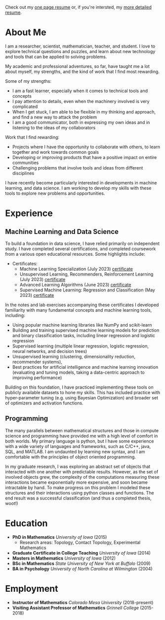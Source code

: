 Check out my [one page resume](Ortiz_Marcos_resume.pdf) or, if you're intersted, my [more detailed resume](Ortiz_Marcos_resume_detailed.pdf).

# About Me


I am a researcher, scientist, mathematician, teacher, and student. I love to explore technical questions and puzzles, and learn about new technology and tools that can be applied to solving problems. 

My academic and professional adventures, so far, have taught me a lot about myself, my strengths, and the kind of work that I find most rewarding.

Some of my strengths:
- I am a fast learner, especially when it comes to technical tools and concepts
- I pay attention to details, even when the machinery involved is very complicated
- When I get stuck, I am able to be flexible in my thinking and approach, and find a new way to attack the problem
- I am a good communicator, both in expressing my own ideas and in listening to the ideas of my collaborators

Work that I find rewarding:
- Projects where I have the opportunity to collaborate with others, to learn together and work towards common goals
- Developing or improving products that have a positive impact on entire communities
- Challenging problems that involve tools and ideas from different disciplines

I have recently become particularly interested in developments in machine learning, and data science. I am working to develop my skills with these tools to explore new problems and opportunities.

# Experience

## Machine Learning and Data Science
To build a foundation in data science, I have relied primarily on independent study. I have completed several certifications, and completed coursework from a various open educational resources. Some highlights include:

- Certificates:
  - Machine Learning Specialization (July 2023) [certificate](https://www.coursera.org/account/accomplishments/specialization/certificate/CL9C8ZWVH2BG)
  - Unsupervised Learning, Recommenders, Reinforcement Learning (July 2023) [certificate](https://www.coursera.org/account/accomplishments/certificate/XFB5Z367R3VM)
  - Advanced Learning Algorithms (June 2023) [certificate](https://www.coursera.org/account/accomplishments/certificate/6NLAHG7P6WJQ)
  -  Supervised Machine Learning: Regression and Classification (May 2023) [certificate](https://www.coursera.org/account/accomplishments/certificate/TDX8X87TPF7W)

In the notes and lab exercises accompanying these certificates I developed familiarity with many fundamental concepts and machine learning tools, including:
 - Using popular machine learning libraries like NumPy and scikit-learn
 - Building and training supervised machine learning models for prediction and binary classification tasks, including linear regression and logistic regression
 - Supervised learning (multiple linear regression, logistic regression, neural networks, and decision trees)
 - Unsupervised learning (clustering, dimensionality reduction, recommender systems),
 - Best practices for artificial intelligence and machine learning innovation (evaluating and tuning models, taking a data-centric approach to improving performance)

Building on this foundation, I have practiced implementing these tools on publicly available datasets to hone my skills. This has included practice with hyper-parameter tuning (e.g. using Bayesian Optimization) and broader set of optimizers and activation functions.

## Programming

The many parallels between mathematical structures and those in compute science and programming have provided me with a high level of comfort in both worlds. My primary language is python, but I have some experience with a wide variety of languages and frameworks, such as C/C++, java, SQL, and MATLAB. I am undaunted by learning new syntax, and I am comfortable with the principles of object oriented programming.

In my graduate research, I was exploring an abstract set of objects that interacted with one another with predictable results. However, as the set of involved objects grew, the complexity of the computations measuring these interactions became exponentially more expensive, and soon became intractable by hand. To make progress on this problem I modeled these structures and their interactions using python classes and functions. The end result was a successful classification (and thus a completed thesis, woot!)

# Education

- **PhD in Mathematics** *University of Iowa* (2015)
  - Research areas: Topology, Contact Topology, Experimental Mathematics
- **Graduate Certificate in College Teaching** *University of Iowa* (2014)
- **Masters in Mathematics** *University of Iowa* (2012)
- **BSc in Mathematics** *State University of New York at Buffalo* (2009) 
- **BA in Psychology** *University of North Carolina at Wilmington*  (2004)

# Employment
- **Instructor of Mathematics** *Colorado Mesa University* (2018-present)
- **Visiting Assistant Professor of Mathematics** *Grinnell College* (2015-2018)

